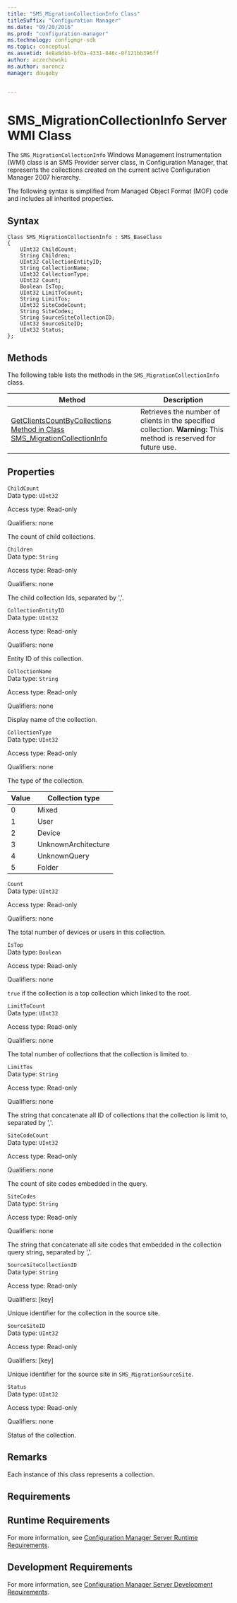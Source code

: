 ```yaml
---
title: "SMS_MigrationCollectionInfo Class"
titleSuffix: "Configuration Manager"
ms.date: "09/20/2016"
ms.prod: "configuration-manager"
ms.technology: configmgr-sdk
ms.topic: conceptual
ms.assetid: 4e8a8dbb-bf0a-4331-846c-0f121bb396ff
author: aczechowski
ms.author: aaroncz
manager: dougeby


---
```

# SMS_MigrationCollectionInfo Server WMI Class
The `SMS_MigrationCollectionInfo` Windows Management Instrumentation (WMI) class is an SMS Provider server class, in Configuration Manager, that represents the collections created on the current active Configuration Manager 2007 hierarchy.  

 The following syntax is simplified from Managed Object Format (MOF) code and includes all inherited properties.  

## Syntax  

```  
Class SMS_MigrationCollectionInfo : SMS_BaseClass  
{  
    UInt32 ChildCount;  
    String Children;  
    UInt32 CollectionEntityID;  
    String CollectionName;  
    UInt32 CollectionType;  
    UInt32 Count;  
    Boolean IsTop;  
    UInt32 LimitToCount;  
    String LimitTos;  
    UInt32 SiteCodeCount;  
    String SiteCodes;  
    String SourceSiteCollectionID;  
    UInt32 SourceSiteID;  
    UInt32 Status;  
};  
```  

## Methods  
 The following table lists the methods in the `SMS_MigrationCollectionInfo` class.  

|Method|Description|  
|------------|-----------------|  
|[GetClientsCountByCollections Method in Class SMS_MigrationCollectionInfo](../../../../develop/reference/core/migration/getclientscountbycollections-method-in-class-sms_migrationcollectioninfo.md)|Retrieves the number of clients in the specified collection. **Warning:**  This method is reserved for future use.|  

## Properties  
 `ChildCount`  
 Data type: `UInt32`  

 Access type: Read-only  

 Qualifiers: none  

 The count of child collections.  

 `Children`  
 Data type: `String`  

 Access type: Read-only  

 Qualifiers: none  

 The child collection Ids, separated by ','.  

 `CollectionEntityID`  
 Data type: `UInt32`  

 Access type: Read-only  

 Qualifiers: none  

 Entity ID of this collection.  

 `CollectionName`  
 Data type: `String`  

 Access type: Read-only  

 Qualifiers: none  

 Display name of the collection.  

 `CollectionType`  
 Data type: `UInt32`  

 Access type: Read-only  

 Qualifiers: none  

 The type of the collection.  

|Value|Collection type|  
|-|-|  
|0|Mixed|  
|1|User|  
|2|Device|  
|3|UnknownArchitecture|  
|4|UnknownQuery|  
|5|Folder|  

 `Count`  
 Data type: `UInt32`  

 Access type: Read-only  

 Qualifiers: none  

 The total number of devices or users in this collection.  

 `IsTop`  
 Data type: `Boolean`  

 Access type: Read-only  

 Qualifiers: none  

 `true` if the collection is a top collection which linked to the root.  

 `LimitToCount`  
 Data type: `UInt32`  

 Access type: Read-only  

 Qualifiers: none  

 The total number of collections that the collection is limited to.  

 `LimitTos`  
 Data type: `String`  

 Access type: Read-only  

 Qualifiers: none  

 The string that concatenate all ID of collections that the collection is limit to, separated by ','.  

 `SiteCodeCount`  
 Data type: `UInt32`  

 Access type: Read-only  

 Qualifiers: none  

 The count of site codes embedded in the query.  

 `SiteCodes`  
 Data type: `String`  

 Access type: Read-only  

 Qualifiers: none  

 The string that concatenate all site codes that embedded in the collection query string, separated by ','.  

 `SourceSiteCollectionID`  
 Data type: `String`  

 Access type: Read-only  

 Qualifiers: [key]  

 Unique identifier for the collection in the source site.  

 `SourceSiteID`  
 Data type: `UInt32`  

 Access type: Read-only  

 Qualifiers: [key]  

 Unique identifier for the source site in `SMS_MigrationSourceSite`.  

 `Status`  
 Data type: `UInt32`  

 Access type: Read-only  

 Qualifiers: none  

 Status of the collection.  

## Remarks  
 Each instance of this class represents a collection.  

## Requirements  

## Runtime Requirements  
 For more information, see [Configuration Manager Server Runtime Requirements](../../../../develop/core/reqs/server-runtime-requirements.md).  

## Development Requirements  
 For more information, see [Configuration Manager Server Development Requirements](../../../../develop/core/reqs/server-development-requirements.md).

